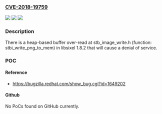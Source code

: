 ### [CVE-2018-19759](https://cve.mitre.org/cgi-bin/cvename.cgi?name=CVE-2018-19759)
![](https://img.shields.io/static/v1?label=Product&message=n%2Fa&color=blue)
![](https://img.shields.io/static/v1?label=Version&message=n%2Fa&color=blue)
![](https://img.shields.io/static/v1?label=Vulnerability&message=n%2Fa&color=brighgreen)

### Description

There is a heap-based buffer over-read at stb_image_write.h (function: stbi_write_png_to_mem) in libsixel 1.8.2 that will cause a denial of service.

### POC

#### Reference
- https://bugzilla.redhat.com/show_bug.cgi?id=1649202

#### Github
No PoCs found on GitHub currently.

